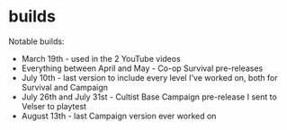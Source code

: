 # builds

Notable builds:
- March 19th - used in the 2 YouTube videos
- Everything between April and May - Co-op Survival pre-releases
- July 10th - last version to include every level I've worked on, both for Survival and Campaign
- July 26th and July 31st - Cultist Base Campaign pre-release I sent to Velser to playtest
- August 13th - last Campaign version ever worked on